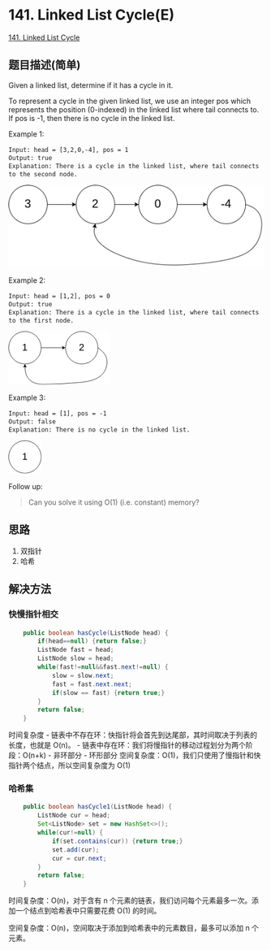 # 141. Linked List Cycle(E)
[141. Linked List Cycle](https://leetcode-cn.com/problems/linked-list-cycle/)

## 题目描述\(简单\)

Given a linked list, determine if it has a cycle in it.

To represent a cycle in the given linked list, we use an integer pos which represents the position \(0-indexed\) in the linked list where tail connects to. If pos is -1, then there is no cycle in the linked list.

Example 1:

```
Input: head = [3,2,0,-4], pos = 1
Output: true
Explanation: There is a cycle in the linked list, where tail connects to the second node.
```

![](../assets/leetcode-note/101-200/141-p-1.png)

Example 2:

```
Input: head = [1,2], pos = 0
Output: true
Explanation: There is a cycle in the linked list, where tail connects to the first node.
```

![](../assets/leetcode-note/101-200/141-p-2.png)

Example 3:

```
Input: head = [1], pos = -1
Output: false
Explanation: There is no cycle in the linked list.
```

![](../assets/leetcode-note/101-200/141-p-3.png)

Follow up:

> Can you solve it using O\(1\) \(i.e. constant\) memory?

## 思路

1. 双指针
2. 哈希

## 解决方法

### 快慢指针相交


```java
    public boolean hasCycle(ListNode head) {
    	if(head==null) {return false;}
        ListNode fast = head;
        ListNode slow = head;
        while(fast!=null&&fast.next!=null) {
        	slow = slow.next;
        	fast = fast.next.next;
        	if(slow == fast) {return true;}
        }
        return false;
    }
```

时间复杂度
    - 链表中不存在环：快指针将会首先到达尾部，其时间取决于列表的长度，也就是 O(n)。
    - 链表中存在环：我们将慢指针的移动过程划分为两个阶段：O(n+k)
        - 非环部分
        - 环形部分
空间复杂度：O(1)，我们只使用了慢指针和快指针两个结点，所以空间复杂度为 O(1)

### 哈希集


```java
    public boolean hasCycle1(ListNode head) {
    	ListNode cur = head;
    	Set<ListNode> set = new HashSet<>();
    	while(cur!=null) {
    		if(set.contains(cur)) {return true;}
    		set.add(cur);
    		cur = cur.next;
    	}
    	return false;
    }
```
时间复杂度：O(n)，对于含有 n 个元素的链表，我们访问每个元素最多一次。添加一个结点到哈希表中只需要花费 O(1) 的时间。

空间复杂度：O(n)，空间取决于添加到哈希表中的元素数目，最多可以添加 n 个元素。




